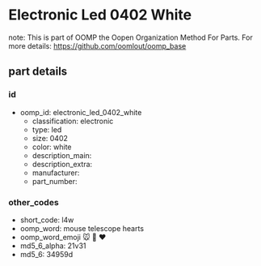 # Electronic Led 0402 White  

note: This is part of OOMP the Oopen Organization Method For Parts. For more details: https://github.com/oomlout/oomp_base

##  part details





### id
* oomp_id: electronic_led_0402_white
  * classification: electronic
  * type: led
  * size: 0402
  * color: white
  * description_main: 
  * description_extra: 
  * manufacturer: 
  * part_number: 

### other_codes
* short_code: l4w
* oomp_word: mouse telescope hearts
* oomp_word_emoji :mouse: :telescope: :hearts:
* md5_6_alpha: 21v31
* md5_6: 34959d